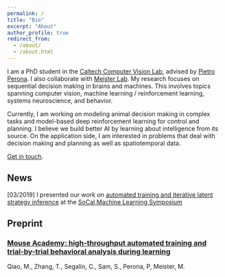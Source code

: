 ```yaml
---
permalink: /
title: "Bio"
excerpt: "About"
author_profile: true
redirect_from: 
  - /about/
  - /about.html
---
```


I am a PhD student in the [Caltech Computer Vision Lab](http://www.vision.caltech.edu), advised by [Pietro Perona](https://en.wikipedia.org/wiki/Pietro_Perona). I also collaborate with [Meister Lab](https://meisterlab.caltech.edu). My research focuses on sequential decision making in brains and machines. This involves topics spanning computer vision, machine learning / reinforcement learning, systems neuroscience, and behavior.

Currently, I am working on modeling animal decision making in complex tasks and model-based deep reinforcement learning for control and planning. I believe we build better AI by learning about intelligence from its source. On the application side, I am interested in problems that deal with decision making and planning as well as spatiotemporal data.

[Get in touch](mailto:tonyzhang@caltech.edu).



## News
[03/2019] I presented our work on [automated training and iterative latent strategy inference](https://www.biorxiv.org/content/10.1101/467878v1) at the [SoCal Machine Learning Symposium](https://sites.google.com/view/socalml2019)


## Preprint
### [Mouse Academy: high-throughput automated training and trial-by-trial behavioral analysis during learning](https://www.biorxiv.org/content/10.1101/467878v1)
Qiao, M., Zhang, T., Segalin, C., Sam, S., Perona, P, Meister, M.
